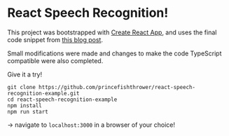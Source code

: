# React Speech Recognition!

This project was bootstrapped with [Create React App](https://github.com/facebook/create-react-app), and uses the final code snippet from [this blog post](https://www.loginradius.com/blog/async/quick-look-at-react-speech-recognition/). 

Small modifications were made and changes to make the code TypeScript compatible were also completed.

Give it a try!

```
git clone https://github.com/princefishthrower/react-speech-recognition-example.git
cd react-speech-recognition-example
npm install
npm run start
```

-> navigate to `localhost:3000` in a browser of your choice!



